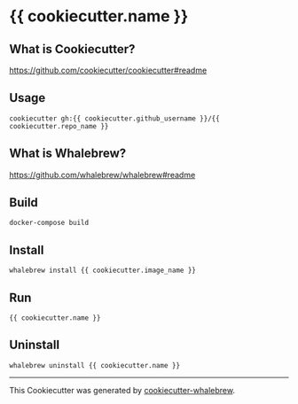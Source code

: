 # {{ cookiecutter.name }}

## What is Cookiecutter?

https://github.com/cookiecutter/cookiecutter#readme

## Usage

```shell
cookiecutter gh:{{ cookiecutter.github_username }}/{{ cookiecutter.repo_name }}
```

## What is Whalebrew?

https://github.com/whalebrew/whalebrew#readme

## Build

```shell
docker-compose build
```

## Install

```shell
whalebrew install {{ cookiecutter.image_name }}
```

## Run

```shell
{{ cookiecutter.name }}
```

## Uninstall

```shell
whalebrew uninstall {{ cookiecutter.name }}
```

---

This Cookiecutter was generated by [cookiecutter-whalebrew](https://github.com/farkasmate/cookiecutter-whalebrew).
